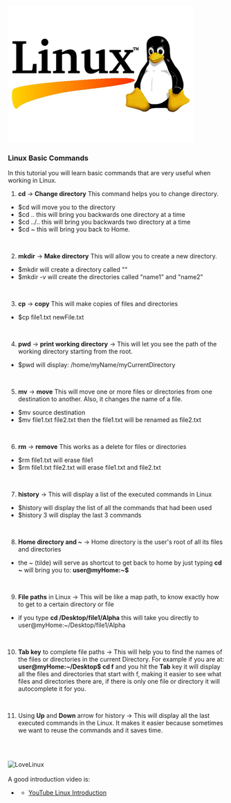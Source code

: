 
![Linux logo](./linux_logo.jpg)

### Linux Basic Commands

In this tutorial you will learn basic commands that are very useful when
working in Linux.

1. **cd** -> **Change directory** This command helps you to change directory.
  - $cd <file name> will move you to the <name> directory
  - $cd .. this will bring you backwards one directory at a time
  - $cd ../.. this will bring you backwards two directory at a time
  - $cd ~ this will bring you back to Home.
  <br>
  
2. **mkdir** -> **Make directory** This will allow you to create a new directory.
  - $mkdir <name> will create a directory called "<name>"
  - $mkdir -v <name1> <name2> will create the directories called "name1" and "name2"
  <br>

3. **cp** -> **copy** This will make copies of files and directories
  - $cp file1.txt newFile.txt
  <br>

4. **pwd** -> **print working directory** -> This will let you see the path of the working directory starting from the root.
  - $pwd will display: /home/myName/myCurrentDirectory
  <br>

5. **mv** -> **move** This will move one or more files or directories from one destination to another. Also, it changes the name of a file.
  - $mv source destination
  - $mv file1.txt file2.txt then the file1.txt will be renamed as file2.txt
  <br>

6. **rm** -> **remove** This works as a delete for files or directories
  - $rm file1.txt  will erase file1
  - $rm file1.txt file2.txt  will erase file1.txt and file2.txt
  <br>

7. **history** -> This will display a list of the executed commands in Linux
  - $history  will display the list of all the commands that had been used
  - $history 3  will display the last 3 commands
  <br>

8. **Home directory and ~** -> Home directory is the user's root of all its files and directories
  - the ~ (tilde) will serve as shortcut to get back to home by just typing **cd \~** will bring you to: **user@myHome:~$**
  <br>

9. **File paths** in Linux -> This will be like a map path, to know exactly how to get to a certain directory or file
  - if you type **cd /Desktop/file1/Alpha**
  this will take you directly to user@myHome:~/Desktop/file1/Alpha
  <br>

10. **Tab key** to complete file paths -> This will help you to find the names of the files or directories in the current Directory. For example if you are at: **user@myHome:~/Desktop$ cd f** and you hit the **Tab** key it will display all the files and directories that start with f, making it easier to see what files and directories there are, if there is only one file or directory it will autocomplete it for you.
<br>

11. Using **Up** and **Down** arrow for history -> This will display all the last executed commands in the Linux. It makes it easier because sometimes we want to reuse the
commands and it saves time.
<br>
<br>

![LoveLinux](http://dwaves.de/wp-content/uploads/2016/10/debian_inside.jpeg)
<br>
<br>
A good introduction video is:
- - [YouTube Linux Introduction](https://www.youtube.com/watch?v=IVquJh3DXUA)
